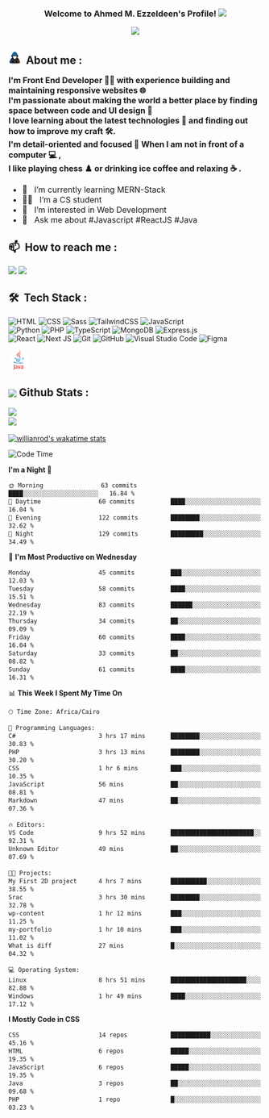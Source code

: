 <h3 align="center">
  Welcome to Ahmed M. Ezzeldeen's Profile!
  <img src="https://media.giphy.com/media/hvRJCLFzcasrR4ia7z/giphy.gif" width="28">
</h3>

<!-- Typing SVG by DenverCoder1 - https://github.com/DenverCoder1/readme-typing-svg -->
<p align="center">
  <a href="https://github.com/DenverCoder1/readme-typing-svg"><img src="https://readme-typing-svg.herokuapp.com/?lines=I'm%20Junior%20Software%20Engineer%20👨‍💻;I'm%20Front-End%20developer;Always%20learning%20new%20things&font=Fira%20Code&center=true&width=440&height=45&color=2196f3&vCenter=true&size=24"></a>
</p>

## <img src ="https://github.com/0xAbdulKhalid/0xAbdulKhalid/raw/main/assets/mdImages/about_me.gif" width=25px> &nbsp;About me :

<p Style="font-size:16px; font-weight:bold; ">
I'm Front End Developer 🧑‍💻 with experience building and maintaining responsive websites 🌐<br>
I'm passionate about making the world a better place by finding space between code and UI design 🎨<br>
I love learning about the latest technologies 🚀 and finding out how to improve my craft 🛠️.<br> I'm detail-oriented and focused 🤏 
When I am not in front of a computer 💻️ ,<br> I like playing chess ♟️ or drinking ice coffee and relaxing ☕️ .
</p>

<ul style="font-size:16px">
<li>🌱 &nbsp; I’m currently learning MERN-Stack</li>
<li>👨‍💻 &nbsp; I’m a CS student</li>
<li>👀 &nbsp; I’m interested in Web Development</li>
<li>💬 &nbsp; Ask me about #Javascript #ReactJS #Java</li>
</ul>

## 📫 &nbsp;How to reach me :

<a href="https://www.linkedin.com/in/ahmed3zzeldeen/" target="_blank"><img src="https://img.shields.io/badge/-Ahmed%20M.%20Ezzeldeen-0077B5?style=for-the-badge&logo=Linkedin&logoColor=white"/></a>
<a href="https://telegram.me/Ahmed3zzeldeen" target="_blank"><img src="https://img.shields.io/badge/-Ahmed%20M.%20Ezzeldeen-0077B5?style=for-the-badge&logo=Telegram&logoColor=white"/></a>

## 🛠 &nbsp;Tech Stack :

![HTML](https://img.shields.io/badge/HTML5-E34F26?style=for-the-badge&logo=html5&logoColor=white) ![CSS](https://img.shields.io/badge/CSS3-1572B6?style=for-the-badge&logo=css3&logoColor=white) ![Sass](https://img.shields.io/badge/Sass-CC6699?style=for-the-badge&logo=sass&logoColor=white) ![TailwindCSS](https://img.shields.io/badge/tailwindcss-%2338B2AC.svg?style=for-the-badge&logo=tailwind-css&logoColor=white) ![JavaScript](https://img.shields.io/badge/JavaScript-323330?style=for-the-badge&logo=javascript&logoColor=F7DF1E) </br> ![Python](https://img.shields.io/badge/Python-FFD43B?style=for-the-badge&logo=python&logoColor=blue) ![PHP](https://img.shields.io/badge/PHP-777BB4?style=for-the-badge&logo=php&logoColor=white) ![TypeScript](https://img.shields.io/badge/typescript-%23007ACC.svg?style=for-the-badge&logo=typescript&logoColor=white) ![MongoDB](https://img.shields.io/badge/MongoDB-%234ea94b.svg?style=for-the-badge&logo=mongodb&logoColor=white) ![Express.js](https://img.shields.io/badge/express.js-%23404d59.svg?style=for-the-badge&logo=express&logoColor=%2361DAFB) </br> ![React](https://img.shields.io/badge/react-%2320232a.svg?style=for-the-badge&logo=react&logoColor=%2361DAFB) ![Next JS](https://img.shields.io/badge/Next-black?style=for-the-badge&logo=next.js&logoColor=white) ![Git](https://img.shields.io/badge/GIT-E44C30?style=for-the-badge&logo=git&logoColor=white) ![GitHub](https://img.shields.io/badge/GitHub-100000?style=for-the-badge&logo=github&logoColor=white) ![Visual Studio Code](https://img.shields.io/badge/VSCode-0078D4?style=for-the-badge&logo=visual%20studio%20code&logoColor=white) ![Figma](https://img.shields.io/badge/figma-%23F24E1E.svg?style=for-the-badge&logo=figma&logoColor=white)&nbsp;

<a href="https://www.java.com" target="_blank"> <img src="https://raw.githubusercontent.com/devicons/devicon/master/icons/java/java-original-wordmark.svg" alt="java" width="40" height="40"/></a>

<!-- ![Figma](https://img.shields.io/badge/figma-05122A.svg?style=for-the-badge&logo=figma&logoColor=white) -->

## <img src = "https://media.giphy.com/media/iY8CRBdQXODJSCERIr/giphy.gif" align="center" width ="30px"> Github Stats :

![](https://github-readme-stats.vercel.app/api?username=Ahmed3zzeldeen&theme=tokyonight&hide_border=false&include_all_commits=false&count_private=false)<br/>
![](https://github-readme-streak-stats.herokuapp.com/?user=Ahmed3zzeldeen&theme=tokyonight&hide_border=false)<br/>

[![willianrod's wakatime stats](https://github-readme-stats.vercel.app/api/wakatime?username=ahmed3zzeldeen&layout=compact)](https://github.com/anuraghazra/github-readme-stats)

<!--START_SECTION:waka-->
![Code Time](http://img.shields.io/badge/Code%20Time-622%20hrs%2018%20mins-blue)

**I'm a Night 🦉** 

```text
🌞 Morning                63 commits          ████░░░░░░░░░░░░░░░░░░░░░   16.84 % 
🌆 Daytime                60 commits          ████░░░░░░░░░░░░░░░░░░░░░   16.04 % 
🌃 Evening                122 commits         ████████░░░░░░░░░░░░░░░░░   32.62 % 
🌙 Night                  129 commits         █████████░░░░░░░░░░░░░░░░   34.49 % 
```
📅 **I'm Most Productive on Wednesday** 

```text
Monday                   45 commits          ███░░░░░░░░░░░░░░░░░░░░░░   12.03 % 
Tuesday                  58 commits          ████░░░░░░░░░░░░░░░░░░░░░   15.51 % 
Wednesday                83 commits          ██████░░░░░░░░░░░░░░░░░░░   22.19 % 
Thursday                 34 commits          ██░░░░░░░░░░░░░░░░░░░░░░░   09.09 % 
Friday                   60 commits          ████░░░░░░░░░░░░░░░░░░░░░   16.04 % 
Saturday                 33 commits          ██░░░░░░░░░░░░░░░░░░░░░░░   08.82 % 
Sunday                   61 commits          ████░░░░░░░░░░░░░░░░░░░░░   16.31 % 
```


📊 **This Week I Spent My Time On** 

```text
🕑︎ Time Zone: Africa/Cairo

💬 Programming Languages: 
C#                       3 hrs 17 mins       ████████░░░░░░░░░░░░░░░░░   30.83 % 
PHP                      3 hrs 13 mins       ████████░░░░░░░░░░░░░░░░░   30.20 % 
CSS                      1 hr 6 mins         ███░░░░░░░░░░░░░░░░░░░░░░   10.35 % 
JavaScript               56 mins             ██░░░░░░░░░░░░░░░░░░░░░░░   08.81 % 
Markdown                 47 mins             ██░░░░░░░░░░░░░░░░░░░░░░░   07.36 % 

🔥 Editors: 
VS Code                  9 hrs 52 mins       ███████████████████████░░   92.31 % 
Unknown Editor           49 mins             ██░░░░░░░░░░░░░░░░░░░░░░░   07.69 % 

🐱‍💻 Projects: 
My First 2D project      4 hrs 7 mins        ██████████░░░░░░░░░░░░░░░   38.55 % 
Srac                     3 hrs 30 mins       ████████░░░░░░░░░░░░░░░░░   32.78 % 
wp-content               1 hr 12 mins        ███░░░░░░░░░░░░░░░░░░░░░░   11.25 % 
my-portfolio             1 hr 10 mins        ███░░░░░░░░░░░░░░░░░░░░░░   11.02 % 
What is diff             27 mins             █░░░░░░░░░░░░░░░░░░░░░░░░   04.32 % 

💻 Operating System: 
Linux                    8 hrs 51 mins       █████████████████████░░░░   82.88 % 
Windows                  1 hr 49 mins        ████░░░░░░░░░░░░░░░░░░░░░   17.12 % 
```

**I Mostly Code in CSS** 

```text
CSS                      14 repos            ███████████░░░░░░░░░░░░░░   45.16 % 
HTML                     6 repos             █████░░░░░░░░░░░░░░░░░░░░   19.35 % 
JavaScript               6 repos             █████░░░░░░░░░░░░░░░░░░░░   19.35 % 
Java                     3 repos             ██░░░░░░░░░░░░░░░░░░░░░░░   09.68 % 
PHP                      1 repo              █░░░░░░░░░░░░░░░░░░░░░░░░   03.23 % 
```




<!--END_SECTION:waka-->
